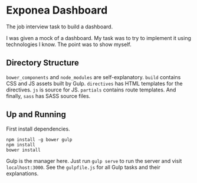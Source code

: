 # Exponea Dashboard

The job interview task to build a dashboard.

I was given a mock of a dashboard. My task was to try to implement it using technologies
I know. The point was to show myself.

## Directory Structure

`bower_components` and `node_modules` are self-explanatory. `build` contains CSS and JS assets
built by Gulp. `directives` has HTML templates for the directives. `js` is source for JS. `partials`
contains route templates. And finally, `sass` has SASS source files.

## Up and Running

First install dependencies.

```
npm install -g bower gulp
npm install
bower install
```

Gulp is the manager here. Just run `gulp serve` to run the server and visit `localhost:3000`.
See the `gulpfile.js` for all Gulp tasks and their explanations.
